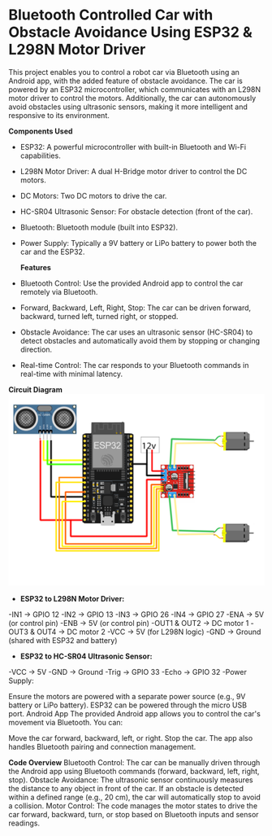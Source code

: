 # Bluetooth Controlled Car with Obstacle Avoidance Using ESP32 & L298N Motor Driver

This project enables you to control a robot car via Bluetooth using an Android app, with the added feature of obstacle avoidance. The car is powered by an ESP32 microcontroller, which communicates with an L298N motor driver to control the motors. Additionally, the car can autonomously avoid obstacles using ultrasonic sensors, making it more intelligent and responsive to its environment.

**Components Used**
- ESP32: A powerful microcontroller with built-in Bluetooth and Wi-Fi capabilities.
- L298N Motor Driver: A dual H-Bridge motor driver to control the DC motors.
- DC Motors: Two DC motors to drive the car.
- HC-SR04 Ultrasonic Sensor: For obstacle detection (front of the car).
- Bluetooth: Bluetooth module (built into ESP32).
- Power Supply: Typically a 9V battery or LiPo battery to power both the car and the ESP32.


  **Features**
- Bluetooth Control: Use the provided Android app to control the car remotely via Bluetooth.
- Forward, Backward, Left, Right, Stop: The car can be driven forward, backward, turned left, turned right, or stopped.
- Obstacle Avoidance: The car uses an ultrasonic sensor (HC-SR04) to detect obstacles and automatically avoid them by stopping or changing direction.
- Real-time Control: The car responds to your Bluetooth commands in real-time with minimal latency.



**Circuit Diagram**
![Circuit Diagram](circuit-diagram.jpg)


- **ESP32 to L298N Motor Driver:**

-IN1 -> GPIO 12
-IN2 -> GPIO 13
-IN3 -> GPIO 26
-IN4 -> GPIO 27
-ENA -> 5V (or control pin)
-ENB -> 5V (or control pin)
-OUT1 & OUT2 -> DC motor 1
-OUT3 & OUT4 -> DC motor 2
-VCC -> 5V (for L298N logic)
-GND -> Ground (shared with ESP32 and battery)

- **ESP32 to HC-SR04 Ultrasonic Sensor:**

-VCC -> 5V
-GND -> Ground
-Trig -> GPIO 33
-Echo -> GPIO 32
-Power Supply:

Ensure the motors are powered with a separate power source (e.g., 9V battery or LiPo battery).
ESP32 can be powered through the micro USB port.
Android App
The provided Android app allows you to control the car's movement via Bluetooth. You can:

Move the car forward, backward, left, or right.
Stop the car.
The app also handles Bluetooth pairing and connection management.



**Code Overview**
Bluetooth Control: The car can be manually driven through the Android app using Bluetooth commands (forward, backward, left, right, stop).
Obstacle Avoidance: The ultrasonic sensor continuously measures the distance to any object in front of the car. If an obstacle is detected within a defined range (e.g., 20 cm), the car will automatically stop to avoid a collision.
Motor Control: The code manages the motor states to drive the car forward, backward, turn, or stop based on Bluetooth inputs and sensor readings.
